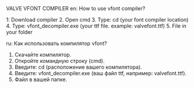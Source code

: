 VALVE VFONT COMPILER
en:
How to use vfont compiler?

1: Download compiler
2. Open cmd
3. Type: cd (your font compiler location)
4. Type: vfont_decompiler.exe (your ttf file. example: valvefont.ttf)
5. File in your folder

ru:
Как использовать компилятор vfont?

1. Скачайте компилятор.
2. Откройте командную строку (cmd).
3. Введите: cd (расположение вашего компилятора).
4. Введите: vfont_decompiler.exe (ваш файл ttf, например: valvefont.ttf).
5. Файл в вашей папке.
